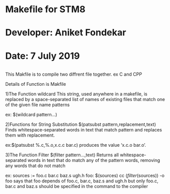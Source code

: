 #####
# Makefile for STM8
#
# Developer: Aniket Fondekar
#
# Date: 7 July 2019 
######


This Makfile is to compile two diffrent file together. ex C and CPP





Details of Function is Makfile

1)The Function wildcard
This string, used anywhere in a makefile, is replaced by a space-separated list of names of existing files that match one of the given file name patterns


ex: $(wildcard pattern...)

2)Functions for String Substitution   $(patsubst pattern,replacement,text)
 Finds whitespace-separated words in text that match pattern and replaces them with replacement.
 
 ex:$(patsubst %.c,%.o,x.c.c bar.c)
	produces the value ‘x.c.o bar.o’.

3)The Function Filter $(filter pattern…,text)
 Returns all whitespace-separated words in text that do match any of the pattern words, removing any words that do not match

ex: sources := foo.c bar.c baz.s ugh.h
    foo: $(sources)
        cc $(filter %.c %.s,$(sources)) -o foo
 says that foo depends of foo.c, bar.c, baz.s and ugh.h but only foo.c, bar.c and baz.s should be specified in the command to the compiler
